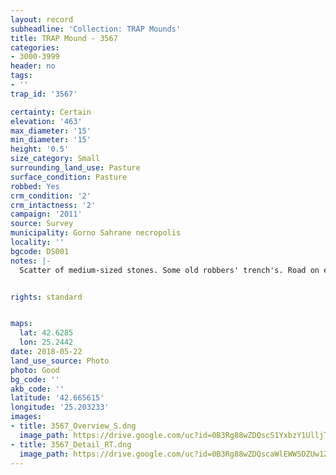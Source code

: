 ```yaml
---
layout: record
subheadline: 'Collection: TRAP Mounds'
title: TRAP Mound - 3567
categories:
- 3000-3999
header: no
tags:
- ''
trap_id: '3567'

certainty: Certain
elevation: '463'
max_diameter: '15'
min_diameter: '15'
height: '0.5'
size_category: Small
surrounding_land_use: Pasture
surface_condition: Pasture
robbed: Yes
crm_condition: '2'
crm_intactness: '2'
campaign: '2011'
source: Survey
municipality: Gorno Sahrane necropolis
locality: ''
bgcode: DS001
notes: |-
  Scatter of medium-sized stones. Some old robbers' trench's. Road on edge of western side (but does not cut through mound however).


rights: standard


maps:
  lat: 42.6285
  lon: 25.2442
date: 2018-05-22
land_use_source: Photo
photo: Good
bg_code: ''
akb_code: ''
latitude: '42.665615'
longitude: '25.203233'
images:
- title: 3567_Overview_S.dng
  image_path: https://drive.google.com/uc?id=0B3Rg88wZDQscS1YxbzY1UlljT1E
- title: 3567_Detail_RT.dng
  image_path: https://drive.google.com/uc?id=0B3Rg88wZDQscaWlEWW5DZUw1ZVk
---
```

